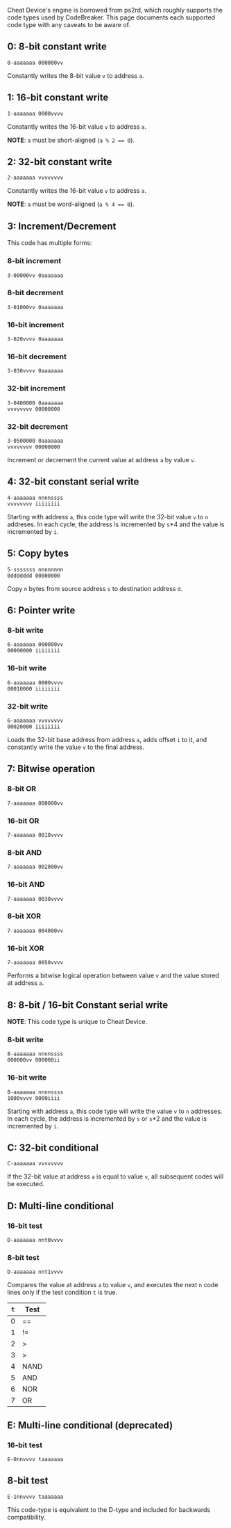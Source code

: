 Cheat Device's engine is borrowed from ps2rd, which roughly supports the code types used by CodeBreaker. This page documents each supported code type with any caveats to be aware of.

## 0: 8-bit constant write
```
0-aaaaaaa 000000vv
```
Constantly writes the 8-bit value `v` to address `a`.

## 1: 16-bit constant write
```
1-aaaaaaa 0000vvvv
```
Constantly writes the 16-bit value `v` to address `a`.

**NOTE**: `a` must be short-aligned (`a % 2 == 0`).

## 2: 32-bit constant write
```
2-aaaaaaa vvvvvvvv
```
Constantly writes the 16-bit value `v` to address `a`.

**NOTE**: `a` must be word-aligned (`a % 4 == 0`).

## 3: Increment/Decrement
This code has multiple forms:

### 8-bit increment
```
3-00000vv 0aaaaaaa
```

### 8-bit decrement
```
3-01000vv 0aaaaaaa
```

### 16-bit increment
```
3-020vvvv 0aaaaaaa
```

### 16-bit decrement
```
3-030vvvv 0aaaaaaa
```

### 32-bit increment
```
3-0400000 0aaaaaaa
vvvvvvvv 00000000
```

### 32-bit decrement
```
3-0500000 0aaaaaaa
vvvvvvvv 00000000
```

Increment or decrement the current value at address `a` by value `v`.

## 4: 32-bit constant serial write
```
4-aaaaaaa nnnnssss
vvvvvvvv iiiiiiii
```
Starting with address `a`, this code type will write the 32-bit value `v` to `n` addreses. In each cycle, the address is incremented by `s`*4 and the value is incremented by `i`.

## 5: Copy bytes
```
5-sssssss nnnnnnnn
0ddddddd 00000000
```
Copy `n` bytes from source address `s` to destination address `d`.

## 6: Pointer write

### 8-bit write
```
6-aaaaaaa 000000vv
00000000 iiiiiiii
```

### 16-bit write
```
6-aaaaaaa 0000vvvv
00010000 iiiiiiii
```

### 32-bit write
```
6-aaaaaaa vvvvvvvv
00020000 iiiiiiii
```

Loads the 32-bit base address from address `a`, adds offset `i` to it, and constantly write the value `v` to the final address.

## 7: Bitwise operation

### 8-bit OR
```
7-aaaaaaa 000000vv
```

### 16-bit OR
```
7-aaaaaaa 0010vvvv
```

### 8-bit AND
```
7-aaaaaaa 002000vv
```

### 16-bit AND
```
7-aaaaaaa 0030vvvv
```

### 8-bit XOR
```
7-aaaaaaa 004000vv
```

### 16-bit XOR
```
7-aaaaaaa 0050vvvv
```

Performs a bitwise logical operation between value `v` and the value stored at address `a`.

## 8: 8-bit / 16-bit Constant serial write

**NOTE**: This code type is unique to Cheat Device.

### 8-bit write
```
8-aaaaaaa nnnnssss
000000vv 000000ii
```

### 16-bit write
```
8-aaaaaaa nnnnssss
1000vvvv 0000iiii
```

Starting with address `a`, this code type will write the value `v` to `n` addresses. In each cycle, the address is incremented by `s` or `s`*2 and the value is incremented by `i`.

## C: 32-bit conditional
```
C-aaaaaaa vvvvvvvv
```

If the 32-bit value at address `a` is equal to value `v`, all subsequent codes will be executed.

## D: Multi-line conditional

### 16-bit test
```
D-aaaaaaa nnt0vvvv
```

### 8-bit test
```
D-aaaaaaa nnt1vvvv
```

Compares the value at address `a` to value `v`, and executes the next `n` code lines only if the test condition `t` is true.

|`t`|Test|
|---|---|
|0|==|
|1|!=|
|2|>|
|3|>|
|4|NAND|
|5|AND|
|6|NOR|
|7|OR|


## E: Multi-line conditional (deprecated)

### 16-bit test
```
E-0nnvvvv taaaaaaa
```

## 8-bit test
```
E-1nnvvvv taaaaaaa
```

This code-type is equivalent to the D-type and included for backwards compatibility.